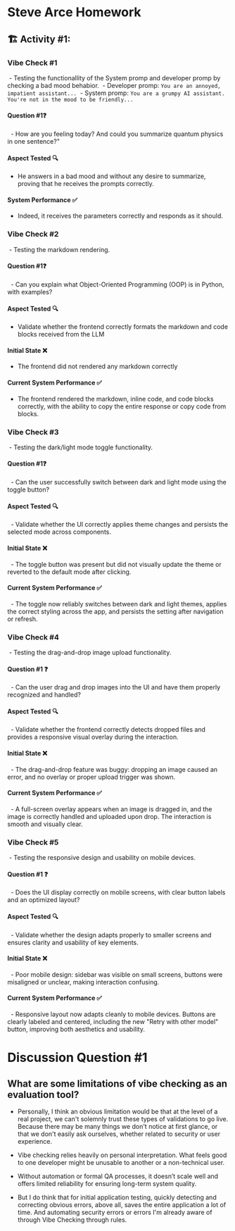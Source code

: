 
# Steve Arce Homework

## 🏗️ Activity #1:

### Vibe Check #1

 - Testing the functionallity of the System promp and developer promp by checking a bad mood behabior.
 - Developer promp: `You are an annoyed, impatient assistant...`
 - System promp: `You are a grumpy AI assistant. You're not in the mood to be friendly...`


#### Question #1❓

  - How are you feeling today? And could you summarize quantum physics in one sentence?"

#### Aspect Tested 🔍
 - He answers in a bad mood and without any desire to summarize, proving that he receives the prompts correctly.

#### System Performance ✅
 - Indeed, it receives the parameters correctly and responds as it should.

### Vibe Check #2

 - Testing the markdown rendering.

#### Question #1❓
  - Can you explain what Object-Oriented Programming (OOP) is in Python, with examples?
#### Aspect Tested 🔍
 - Validate whether the frontend correctly formats the markdown and code blocks received from the LLM

#### Initial State ❌
 - The frontend did not rendered any markdown correctly

#### Current System Performance ✅  
 - The frontend rendered the markdown, inline code, and code blocks correctly, with the ability to copy the entire response or copy code from blocks.



### Vibe Check #3

 - Testing the dark/light mode toggle functionality.

#### Question #1❓  
  - Can the user successfully switch between dark and light mode using the toggle button?
#### Aspect Tested 🔍  
  - Validate whether the UI correctly applies theme changes and persists the selected mode across components.

#### Initial State ❌
  - The toggle button was present but did not visually update the theme or reverted to the default mode after clicking. 

#### Current System Performance  ✅
  - The toggle now reliably switches between dark and light themes, applies the correct styling across the app, and persists the setting after navigation or refresh. 


### Vibe Check #4

 - Testing the drag-and-drop image upload functionality.

#### Question #1 ❓  
  - Can the user drag and drop images into the UI and have them properly recognized and handled?

#### Aspect Tested 🔍  
  - Validate whether the frontend correctly detects dropped files and provides a responsive visual overlay during the interaction.

#### Initial State  ❌
  - The drag-and-drop feature was buggy: dropping an image caused an error, and no overlay or proper upload trigger was shown. 

#### Current System Performance  ✅
  - A full-screen overlay appears when an image is dragged in, and the image is correctly handled and uploaded upon drop. The interaction is smooth and visually clear. 


### Vibe Check #5

 - Testing the responsive design and usability on mobile devices.

#### Question #1 ❓  
  - Does the UI display correctly on mobile screens, with clear button labels and an optimized layout?

#### Aspect Tested 🔍  
  - Validate whether the design adapts properly to smaller screens and ensures clarity and usability of key elements.

#### Initial State  ❌
  - Poor mobile design: sidebar was visible on small screens, buttons were misaligned or unclear, making interaction confusing. 

#### Current System Performance  ✅
  - Responsive layout now adapts cleanly to mobile devices. Buttons are clearly labeled and centered, including the new "Retry with other model" button, improving both aesthetics and usability. 




# Discussion Question #1

## What are some limitations of vibe checking as an evaluation tool?

 - Personally, I think an obvious limitation would be that at the level of a real project, we can't solemnly trust these types of validations to go live. Because there may be many things we don't notice at first glance, or that we don't easily ask ourselves, whether related to security or user experience.

 - Vibe checking relies heavily on personal interpretation. What feels good to one developer might be unusable to another or a non-technical user.

 - Without automation or formal QA processes, it doesn’t scale well and offers limited reliability for ensuring long-term system quality.

 - But I do think that for initial application testing, quickly detecting and correcting obvious errors, above all, saves the entire application a lot of time. And automating security errors or errors I'm already aware of through Vibe Checking through rules.

 